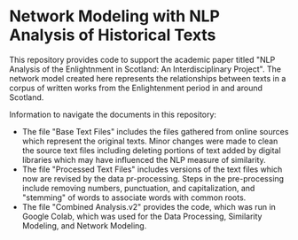 # Network Modeling with NLP Analysis of Historical Texts
This repository provides code to support the academic paper titled "NLP Analysis of the Enlightnment in Scotland: An Interdisciplinary Project". The network model created here represents the relationships between texts in a corpus of written works from the Enlightenment period in and around Scotland.

Information to navigate the documents in this repository:
- The file "Base Text Files" includes the files gathered from online sources which represent the original texts. Minor changes were made to clean the source text files including deleting portions of text added by digital libraries which may have influenced the NLP measure of similarity.
- The file "Processed Text Files" includes versions of the text files which now are revised by the data pr-processing. Steps in the pre-processing include removing numbers, punctuation, and capitalization, and "stemming" of words to associate words with common roots.
- The file "Combined Analysis.v2" provides the code, which was run in Google Colab, which was used for the Data Processing, Similarity Modeling, and Network Modeling.
